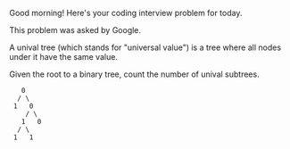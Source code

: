 Good morning! Here's your coding interview problem for today.

This problem was asked by Google.

A unival tree (which stands for "universal value") is a tree 
where all nodes under it have the same value.

Given the root to a binary tree, count the number of unival subtrees.

```
   0
  / \
 1   0
    / \
   1   0
  / \
 1   1
```
